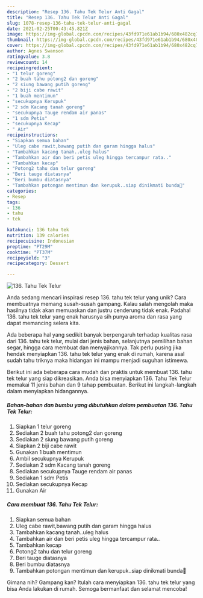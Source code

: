 ```yaml
---
description: "Resep 136. Tahu Tek Telur Anti Gagal"
title: "Resep 136. Tahu Tek Telur Anti Gagal"
slug: 1078-resep-136-tahu-tek-telur-anti-gagal
date: 2021-02-25T00:43:45.821Z
image: https://img-global.cpcdn.com/recipes/43fd971e61ab1b94/680x482cq70/136-tahu-tek-telur-foto-resep-utama.jpg
thumbnail: https://img-global.cpcdn.com/recipes/43fd971e61ab1b94/680x482cq70/136-tahu-tek-telur-foto-resep-utama.jpg
cover: https://img-global.cpcdn.com/recipes/43fd971e61ab1b94/680x482cq70/136-tahu-tek-telur-foto-resep-utama.jpg
author: Agnes Swanson
ratingvalue: 3.8
reviewcount: 14
recipeingredient:
- "1 telur goreng"
- "2 buah tahu potong2 dan goreng"
- "2 siung bawang putih goreng"
- "2 biji cabe rawit"
- "1 buah mentimun"
- "secukupnya Kerupuk"
- "2 sdm Kacang tanah goreng"
- "secukupnya Tauge rendam air panas"
- "1 sdm Petis"
- "secukupnya Kecap"
- " Air"
recipeinstructions:
- "Siapkan semua bahan"
- "Uleg cabe rawit,bawang putih dan garam hingga halus"
- "Tambahkan kacang tanah..uleg halus"
- "Tambahkan air dan beri petis uleg hingga tercampur rata.."
- "Tambahkan kecap"
- "Potong2 tahu dan telur goreng"
- "Beri tauge diatasnya"
- "Beri bumbu diatasnya"
- "Tambahkan potongan mentimun dan kerupuk..siap dinikmati bunda🥰"
categories:
- Resep
tags:
- 136
- tahu
- tek

katakunci: 136 tahu tek 
nutrition: 139 calories
recipecuisine: Indonesian
preptime: "PT29M"
cooktime: "PT37M"
recipeyield: "3"
recipecategory: Dessert

---
```



![136. Tahu Tek Telur](https://img-global.cpcdn.com/recipes/43fd971e61ab1b94/680x482cq70/136-tahu-tek-telur-foto-resep-utama.jpg)

Anda sedang mencari inspirasi resep 136. tahu tek telur yang unik? Cara membuatnya memang susah-susah gampang. Kalau salah mengolah maka hasilnya tidak akan memuaskan dan justru cenderung tidak enak. Padahal 136. tahu tek telur yang enak harusnya sih punya aroma dan rasa yang dapat memancing selera kita.

Ada beberapa hal yang sedikit banyak berpengaruh terhadap kualitas rasa dari 136. tahu tek telur, mulai dari jenis bahan, selanjutnya pemilihan bahan segar, hingga cara membuat dan menyajikannya. Tak perlu pusing jika hendak menyiapkan 136. tahu tek telur yang enak di rumah, karena asal sudah tahu triknya maka hidangan ini mampu menjadi suguhan istimewa.




Berikut ini ada beberapa cara mudah dan praktis untuk membuat 136. tahu tek telur yang siap dikreasikan. Anda bisa menyiapkan 136. Tahu Tek Telur memakai 11 jenis bahan dan 9 tahap pembuatan. Berikut ini langkah-langkah dalam menyiapkan hidangannya.

<!--inarticleads1-->

##### Bahan-bahan dan bumbu yang dibutuhkan dalam pembuatan 136. Tahu Tek Telur:

1. Siapkan 1 telur goreng
1. Sediakan 2 buah tahu potong2 dan goreng
1. Sediakan 2 siung bawang putih goreng
1. Siapkan 2 biji cabe rawit
1. Gunakan 1 buah mentimun
1. Ambil secukupnya Kerupuk
1. Sediakan 2 sdm Kacang tanah goreng
1. Sediakan secukupnya Tauge rendam air panas
1. Sediakan 1 sdm Petis
1. Sediakan secukupnya Kecap
1. Gunakan  Air




<!--inarticleads2-->

##### Cara membuat 136. Tahu Tek Telur:

1. Siapkan semua bahan
1. Uleg cabe rawit,bawang putih dan garam hingga halus
1. Tambahkan kacang tanah..uleg halus
1. Tambahkan air dan beri petis uleg hingga tercampur rata..
1. Tambahkan kecap
1. Potong2 tahu dan telur goreng
1. Beri tauge diatasnya
1. Beri bumbu diatasnya
1. Tambahkan potongan mentimun dan kerupuk..siap dinikmati bunda🥰




Gimana nih? Gampang kan? Itulah cara menyiapkan 136. tahu tek telur yang bisa Anda lakukan di rumah. Semoga bermanfaat dan selamat mencoba!
